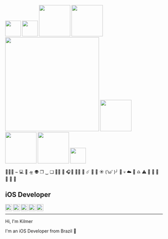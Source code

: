  <img src="https://media.giphy.com/media/17mNCcKU1mJlrbXodo/giphy.gif" width="50" /> <img src="https://media.giphy.com/media/uHEqSttWHv476/giphy.gif" width="50" /> <img src="https://media.giphy.com/media/S8rWeMk5v022c6Z9nS/giphy.gif" width="100"/> <img src="https://media.giphy.com/media/m8jPxnABaL6dhnceRP/giphy.gif" width="100"></img> <img src="https://media.giphy.com/media/Dh5q0sShxgp13DwrvG/giphy.gif" width="300"/>  <img src="https://media.giphy.com/media/m8jPxnABaL6dhnceRP/giphy.gif" width="100" /> <img src="https://media.giphy.com/media/3y0oCOkdKKRi0/giphy.gif" width ="100"/> <img src="https://media.giphy.com/media/TsHvwNpO6GYPC/giphy.gif" width="100"/> <img src="https://media.giphy.com/media/l1ERvC1z5WQjS/giphy.gif" width="50"/> 
 
 

👨🏿‍💻 ~ 💻 📱 🛸 👽 ❐ ‿ ❑ 🤟🏾 🥑 🎧🦄 😵‍💫 🫥 ☄️ 🎱 👾 ☀️ (‘ω’ )╯ :star2: :skull: :cloud: :minidisc: :libra: :warning: :chocolate_bar: :no_bell: 👀 🙈 :frog: :telescope:
 ## iOS Developer

<a target="_blank" href="https://www.linkedin.com/in/marcos-kilmer/">
  <img align="left" alt="LinkdeIN" width="22px" src="https://cdn.jsdelivr.net/npm/simple-icons@v3/icons/linkedin.svg" />
</a>
<a target="_blank" href="https://api.whatsapp.com/send?phone=5585989654018">
  <img align="left" alt="Whatsapp" width="22px" src="https://cdn.jsdelivr.net/npm/simple-icons@v3/icons/whatsapp.svg" />
</a>
<a target="_blank" href="https://www.instagram.com/marcos_kilmer/">
  <img align="left" alt="Instagram" width="22px" src="https://cdn.jsdelivr.net/npm/simple-icons@v3/icons/instagram.svg" />
</a>
<a target="_blank" href="https://dev.to/mkilmer">
  <img align="left" alt="Devto" width="22px" src="https://cdn.jsdelivr.net/npm/simple-icons@v3/icons/dev-dot-to.svg" />
</a>
<a target="_blank" href="mailto:marcoskilmer1@gmail.com">
  <img align="left" alt="Gmail" width="22px" src="https://cdn.jsdelivr.net/npm/simple-icons@v3/icons/gmail.svg" />
</a>

<br>
<hr></hr>

Hi, I'm Kilmer

I'm an iOS Developer from Brazil 💚

  
